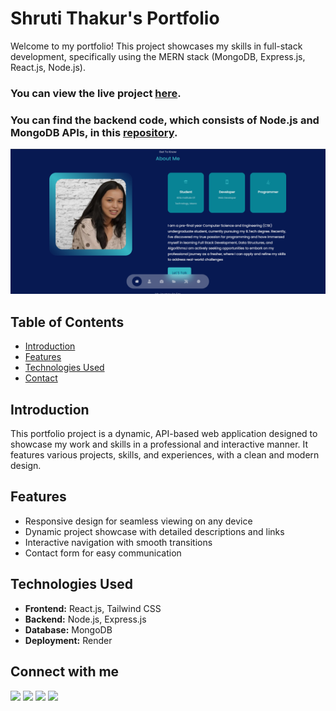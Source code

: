 # Shruti Thakur's Portfolio

Welcome to my portfolio! This project showcases my skills in full-stack development, specifically using the MERN stack (MongoDB, Express.js, React.js, Node.js). 

### You can view the live project [here](https://portfolio-kh60.onrender.com/).

### You can find the backend code, which consists of Node.js and MongoDB APIs, in this [repository](https://github.com/Shruti2-0Thakur/api_portfolio).

![Portfolio Screenshot](src/assets/portfolio.png)

## Table of Contents

- [Introduction](#introduction)
- [Features](#features)
- [Technologies Used](#technologies-used)
- [Contact](#Connect-with-me)

## Introduction

This portfolio project is a dynamic, API-based web application designed to showcase my work and skills in a professional and interactive manner. It features various projects, skills, and experiences, with a clean and modern design.

## Features

- Responsive design for seamless viewing on any device
- Dynamic project showcase with detailed descriptions and links
- Interactive navigation with smooth transitions
- Contact form for easy communication

## Technologies Used

- **Frontend:** React.js, Tailwind CSS
- **Backend:** Node.js, Express.js
- **Database:** MongoDB
- **Deployment:** Render

## Connect with me
<div> <a href="https://www.linkedin.com/in/shrutithakur20/" target="_blank"><img src="https://img.shields.io/badge/LinkedIn-0077B5?style=for-the-badge&logo=linkedin&logoColor=white" target="_blank"></a>
<a href="https://github.com/Shruti2-0Thakur" target="_blank"><img src="https://img.shields.io/badge/GitHub-100000?style=for-the-badge&logo=github&logoColor=white" target="_blank"></a>
<a href="https://www.instagram.com/_thakur_._shruti_/?igsh=MTd2ZWw1NWxmOWV1MA%3D%3D" target="_blank"><img src="https://img.shields.io/badge/Instagram-E4405F?style=for-the-badge&logo=instagram&logoColor=white" target="_blank"></a>
<a href = "mailto:shrutithakur9508@gmail.com"><img src="https://img.shields.io/badge/-Gmail-%23333?style=for-the-badge&logo=gmail&logoColor=white" target="_blank"></a>
</div>

